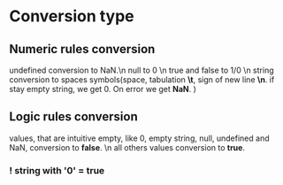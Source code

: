 <h1>Сonversion type</h1>
<h2>Numeric rules conversion</h2>
<p>undefined conversion to NaN.\n
    null to 0 \n
    true and false to 1/0 \n
    string conversion to spaces symbols(space, tabulation <b>\t</b>, sign of new line <b>\n</b>. if stay empty string, we get 0. On error we get <b>NaN</b>. ) </p>

<h2>Logic rules conversion</h2>
<p>values, that are intuitive empty, like 0, empty string, null, undefined and NaN, conversion to  <b>false</b>. \n
all others values conversion to <b>true</b>.</p>

<h3>! string with '0' = true</h3>
